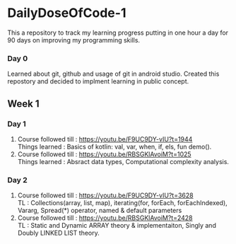 # DailyDoseOfCode-1
This a repository to track my learning progress putting in one hour a day for 90 days on improving my programming skills.

### Day 0
Learned about git, github and usage of git in android studio. Created this repostory and decided to implment learning in public concept.

## Week 1

### Day 1
1. Course followed till : https://youtu.be/F9UC9DY-vIU?t=1944 <br />
   Things learned       : Basics of kotlin: val, var, when, if, els, fun demo(). <br />
2. Course followed till : https://youtu.be/RBSGKlAvoiM?t=1025 <br />
   Things learned       : Absract data types, Computational complexity analysis.

### Day 2
1. Course followed till : https://youtu.be/F9UC9DY-vIU?t=3628 <br />
   TL : Collections(array, list, map), iterating(for, forEach, forEachIndexed), Vararg, Spread(\*) operator, named & default parameters   
2. Course followed till : https://youtu.be/RBSGKlAvoiM?t=2428 <br />
   TL : Static and Dynamic ARRAY theory & implementaiton, Singly and Doubly LINKED LIST theory.
